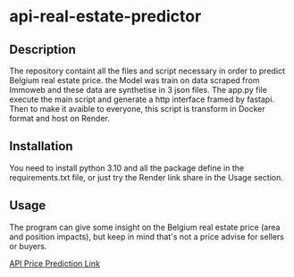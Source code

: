 # api-real-estate-predictor

## Description
The repository containt all the files and script necessary in order to predict
Belgium real estate price. the Model was train on data scraped from Immoweb and these data
are synthetise in 3 json files. The app.py file execute the main script and generate a http interface framed by fastapi.
Then to make it avaible to everyone, this script is transform in Docker format and host on Render.

## Installation
You need to install python 3.10 and all the package define in the requirements.txt file, or just try the 
Render link share in the Usage section.

## Usage
The program can give some insight on the Belgium real estate price (area and position impacts), but keep in mind that's not a price advise
for sellers or buyers.

[API Price Prediction Link](https://api-demo-real-estate-predictor-av.onrender.com)